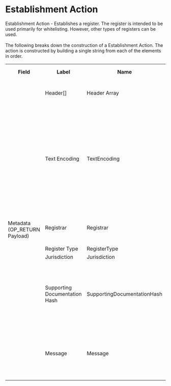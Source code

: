 
<html>
	<head>
		<link rel="stylesheet" href="css/style.css">
		<H1>Establishment Action</H1>
		<p>
		Establishment Action -  Establishes a register. The register is intended to be used primarily for whitelisting.  However, other types of registers can be used.<br><br>
		The following breaks down the construction of a Establishment Action. The action is constructed by building a single string from each of the elements in order.
		</p>
	</head>
	<div class="ritz grid-container" dir="ltr">
		<body>
			<table class="waffle" cellspacing="0" cellpadding="0" table-layout=fixed width=100%>
				 <tr style='height:19px;'>
				    <th style="width:6%" class="s0">Field</th>
				   	<th style="width:9%" class="s1">Label</th>
				    <th style="width:9%" class="s1">Name</th>
				    <th style="width:2%" class="s1">Bytes</th>
				    <th style="width:29%" class="s1">Example Values</th>
				    <th style="width:26%" class="s1">Comments</th>
				    <th style="width:5%" class="s1">Data Type</th>
				    <th style="width:14%" class="s2">Amendment Restrictions</th>
				</tr>
				<tr>
					<td class="s5" rowspan="7">Metadata (OP_RETURN Payload)</td>
			    	<td class="r6">Header[]</td>
			    	<td class="r6">Header Array</td>
			    	<td class="r6">-</td>
			    	<td class="r6">-</td>
			    	<td class="r6">Common header data for all messages</td>
			    	<td class="r6">Header</td>
			    	<td class="r7"></td>
			    </tr>
					<tr>
			    	<td class="r10">Text Encoding</td>
			    	<td class="r10">TextEncoding</td>
			    	<td class="r10">1</td>
			    	<td class="r10" style="word-break:break-all">0</td>
			    	<td class="r10"> 0 = ASCII, 1 = UTF-8, 2 = UTF-16, 3 = Unicode.  Encoding applies to all 'text' data types. All 'string' types will always be encoded with ASCII.  Where string is selected, all fields will be ASCII.</td>
			    	<td class="r10">uint8</td>
			    	<td class="r11">Can be changed by Issuer or Operator at their discretion.</td>
				</tr>				<tr>
			    	<td class="r10">Registrar</td>
			    	<td class="r10">Registrar</td>
			    	<td class="r10">9</td>
			    	<td class="r10" style="word-break:break-all">Coinbase</td>
			    	<td class="r10">Length 0-255 bytes. 0 is acceptable. Registrar Subfield.</td>
			    	<td class="r10">nvarchar8</td>
			    	<td class="r11"></td>
				</tr>				<tr>
			    	<td class="r10">Register Type</td>
			    	<td class="r10">RegisterType</td>
			    	<td class="r10">1</td>
			    	<td class="r10" style="word-break:break-all"></td>
			    	<td class="r10">1 - KYC</td>
			    	<td class="r10">string</td>
			    	<td class="r11"></td>
				</tr>				<tr>
			    	<td class="r10">Jurisdiction</td>
			    	<td class="r10">Jurisdiction</td>
			    	<td class="r10">5</td>
			    	<td class="r10" style="word-break:break-all">AUS</td>
			    	<td class="r10"></td>
			    	<td class="r10">string</td>
			    	<td class="r11"></td>
				</tr>				<tr>
			    	<td class="r10">Supporting Documentation Hash</td>
			    	<td class="r10">SupportingDocumentationHash</td>
			    	<td class="r10">32</td>
			    	<td class="r10" style="word-break:break-all">98ea6e4f216f2fb4b69fff9b3a44842c38686ca685f3f55dc48c5d3fb1107be4</td>
			    	<td class="r10"></td>
			    	<td class="r10">sha256</td>
			    	<td class="r11"></td>
				</tr>				<tr>
			    	<td class="r10">Message</td>
			    	<td class="r10">Message</td>
			    	<td class="r10">25</td>
			    	<td class="r10" style="word-break:break-all">North America Whitelist</td>
			    	<td class="r10">Length 0-65,535 bytes. An establishment message can be used to provide more information.</td>
			    	<td class="r10">nvarchar16</td>
			    	<td class="r11"></td>
				</tr>
			</table>
		</body>
	</div>
</html>